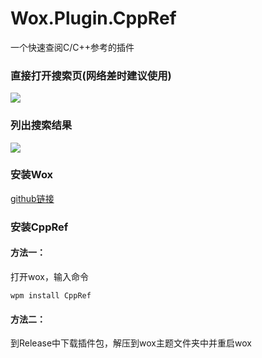 # Wox.Plugin.CppRef

一个快速查阅C/C++参考的插件

### 直接打开搜索页(网络差时建议使用)
![](http://img02.sogoucdn.com/app/a/100520146/2be465c5b93434f5cb857d733ea4ff80)

### 列出搜索结果
![](http://img02.sogoucdn.com/app/a/100520146/1acda2efd54c05366db52bb9484f8519)


### 安装Wox

[github链接](https://github.com/Wox-launcher/Wox)



### 安装CppRef

#### 方法一：

打开wox，输入命令

```
wpm install CppRef
```

#### 方法二：

到Release中下载插件包，解压到wox主题文件夹中并重启wox